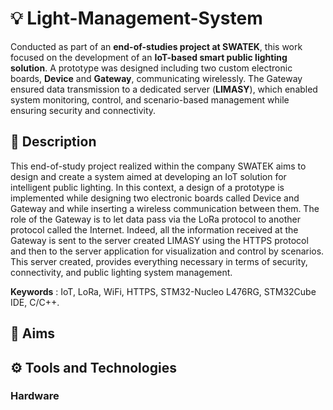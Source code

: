 # 💡 Light-Management-System
Conducted as part of an **end-of-studies project at SWATEK**, this work focused on the development of an **IoT-based smart public lighting solution**. A prototype was designed including two custom electronic boards, **Device** and **Gateway**, communicating wirelessly. The Gateway ensured data transmission to a dedicated server (**LIMASY**), which enabled system monitoring, control, and scenario-based management while ensuring security and connectivity.

## 📄 Description
This end-of-study project realized within the company SWATEK aims to design and create a system aimed at
developing an IoT solution for intelligent public lighting. In this context, a design of a prototype is implemented
while designing two electronic boards called Device and Gateway and while inserting a wireless communication
between them. The role of the Gateway is to let data pass via the LoRa protocol to another protocol called
the Internet. Indeed, all the information received at the Gateway is sent to the server created LIMASY using
the HTTPS protocol and then to the server application for visualization and control by scenarios.
This server created, provides everything necessary in terms of security, connectivity, and public lighting system management.

**Keywords** : IoT, LoRa, WiFi, HTTPS, STM32-Nucleo L476RG, STM32Cube IDE, C/C++.

## 🎯 Aims

## ⚙️ Tools and Technologies
### Hardware
